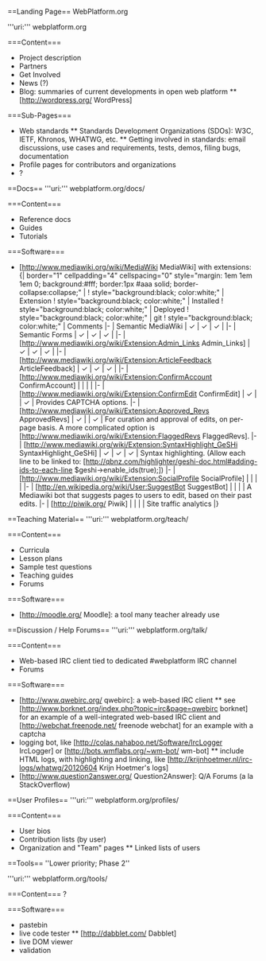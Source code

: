 ==Landing Page==
WebPlatform.org

'''uri:''' webplatform.org

===Content===
* Project description
* Partners
* Get Involved
* News (?)
* Blog: summaries of current developments in open web platform
** [http://wordpress.org/ WordPress]

===Sub-Pages===
* Web standards
** Standards Development Organizations (SDOs): W3C, IETF, Khronos, WHATWG, etc.
** Getting involved in standards: email discussions, use cases and requirements, tests, demos, filing bugs, documentation
* Profile pages for contributors and organizations
* ?

==Docs==
'''uri:''' webplatform.org/docs/

===Content===
* Reference docs 
* Guides
* Tutorials

===Software===
* [http://www.mediawiki.org/wiki/MediaWiki MediaWiki] with extensions:
{| border="1" cellpadding="4" cellspacing="0" style="margin: 1em 1em 1em 0; background:#fff; border:1px #aaa solid; border-collapse:collapse;" |
! style="background:black; color:white;" | Extension
! style="background:black; color:white;" | Installed
! style="background:black; color:white;" | Deployed
! style="background:black; color:white;" | git
! style="background:black; color:white;" | Comments
|-
| Semantic MediaWiki
| ✓ 
| ✓ 
| ✓ 
|
|-
| Semantic Forms 
| ✓ 
| ✓ 
| ✓ 
|
|- 
| [http://www.mediawiki.org/wiki/Extension:Admin_Links Admin_Links]
| ✓ 
| ✓ 
| ✓ 
| 
|- 
| [http://www.mediawiki.org/wiki/Extension:ArticleFeedback ArticleFeedback]
| ✓ 
| ✓ 
| ✓ 
|
|- 
| [http://www.mediawiki.org/wiki/Extension:ConfirmAccount ConfirmAccount]
| 
| 
| 
|
|- 
| [http://www.mediawiki.org/wiki/Extension:ConfirmEdit ConfirmEdit]
| ✓ 
| 
| ✓ 
| Provides CAPTCHA options.
|- 
| [http://www.mediawiki.org/wiki/Extension:Approved_Revs ApprovedRevs] 
| ✓ 
| 
| ✓ 
| For curation and approval of edits, on per-page basis. A more complicated option is [http://www.mediawiki.org/wiki/Extension:FlaggedRevs FlaggedRevs].
|- 
| [http://www.mediawiki.org/wiki/Extension:SyntaxHighlight_GeSHi SyntaxHighlight_GeSHi]
| ✓ 
| ✓ 
| ✓
| Syntax highlighting. (Allow each line to be linked to: [http://qbnz.com/highlighter/geshi-doc.html#adding-ids-to-each-line $geshi->enable_ids(true);])
|- 
| [http://www.mediawiki.org/wiki/Extension:SocialProfile SocialProfile]
| 
| 
| 
|
|- 
| [http://en.wikipedia.org/wiki/User:SuggestBot SuggestBot]
| 
| 
| 
| A Mediawiki bot that suggests pages to users to edit, based on their past edits.
|- 
| [http://piwik.org/ Piwik]
| 
| 
| 
| Site traffic analytics
|}

==Teaching Material==
'''uri:''' webplatform.org/teach/

===Content===
* Curricula
* Lesson plans
* Sample test questions
* Teaching guides
* Forums

===Software===
* [http://moodle.org/ Moodle]: a tool many teacher already use

==Discussion / Help Forums==
'''uri:''' webplatform.org/talk/

===Content===
* Web-based IRC client tied to dedicated #webplatform IRC channel
* Forums

===Software===
* [http://www.qwebirc.org/ qwebirc]: a web-based IRC client
** see [http://www.borknet.org/index.php?topic=irc&page=qwebirc borknet] for an example of a well-integrated web-based IRC client and [http://webchat.freenode.net/ freenode webchat] for an example with a captcha
* logging bot, like [http://colas.nahaboo.net/Software/IrcLogger IrcLogger] or [http://bots.wmflabs.org/~wm-bot/ wm-bot]
** include HTML logs, with highlighting and linking, like [http://krijnhoetmer.nl/irc-logs/whatwg/20120604 Krijn Hoetmer's logs]
* [http://www.question2answer.org/ Question2Answer]: Q/A Forums (a la StackOverflow)

==User Profiles==
'''uri:''' webplatform.org/profiles/

===Content===
* User bios
* Contribution lists (by user)
* Organization and "Team" pages
** Linked lists of users

==Tools==
''Lower priority; Phase 2''

'''uri:''' webplatform.org/tools/

===Content===
?

===Software===
* pastebin
* live code tester 
** [http://dabblet.com/ Dabblet]
* live DOM viewer
* validation